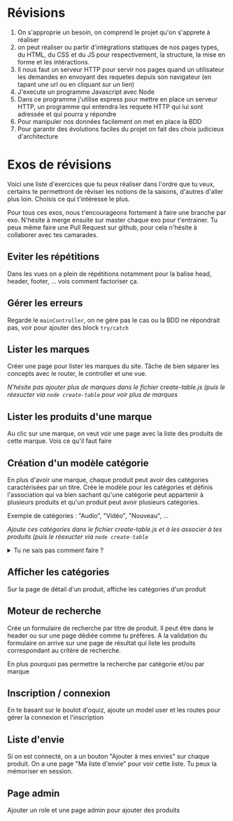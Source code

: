 # Révisions

1. On s'approprie un besoin, on comprend le projet qu'on s'apprete à réaliser
2. on peut réaliser ou partir d'intégrations statiques de nos pages types, du HTML, du CSS et du JS pour respectivement, la structure, la mise en forme et les intéractions.
3. Il nous faut un serveur HTTP pour servir nos pages quand un utilisateur les demandes en envoyant des requetes depuis son navigateur (en tapant une url ou en cliquant sur un lien)
4. J'execute un programme Javascript avec Node
5. Dans ce programme j'utilise express pour mettre en place un serveur HTTP, un programme qui entendra les requete HTTP qui lui sont adressée et qui pourra y répondre
6. Pour manipuler nos données facilement on met en place la BDD
7. Pour garantir des évolutions faciles du projet on fait des choix judicieux d'architecture

# Exos de révisions

Voici une liste d'exercices que tu peux réaliser dans l'ordre que tu veux, certains te permettront de rêviser les notions de la saisons, d'autres d'aller plus loin. Choisis ce qui t'intéresse le plus.

Pour tous ces exos, nous t'encourageons fortement à faire une branche par exo. N'hésite à merge ensuite sur master chaque exo pour t'entrainer. Tu peux même faire une Pull Request sur github, pour cela n'hésite à collaborer avec tes camarades.

## Eviter les répétitions

Dans les vues on a plein de répétitions notamment pour la balise head, header, footer, ... vois comment factoriser ça.

## Gérer les erreurs

Regarde le `mainController`, on ne gère pas le cas ou la BDD ne répondrait pas, voir pour ajouter des block `try/catch`

## Lister les marques

Créer une page pour lister les marques du site. Tâche de bien séparer les concepts avec le router, le controller et une vue.

_N'hésite pas ajouter plus de marques dans le fichier create-table.js (puis le réexucter via `node create-table` pour voir plus de marques_

## Lister les produits d'une marque

Au clic sur une marque, on veut voir une page avec la liste des produits de cette marque. Vois ce qu'il faut faire

## Création d'un modèle catégorie

En plus d'avoir une marque, chaque produit peut avoir des catégories caractérisées par un titre. Crée le modèle pour les catégories et définis l'association qui va bien sachant qu'une catégorie peut appartenir à plusieurs produits et qu'un produit peut avoir plusieurs catégories. 

Exemple de catégories : "Audio", "Vidéo", "Nouveau", ...

_Ajoute ces catégories dans le fichier create-table.js et à les associer à tes produits (puis le réexucter via `node create-table`_

<details>
  <summary>Tu ne sais pas comment faire ?</summary>
  
  Va voir la doc, [par exemple ici](https://sequelize.org/docs/v6/core-concepts/assocs/#foobelongstomanybar--through-baz-) 
</details>

## Afficher les catégories

Sur la page de détail d'un produit, affiche les catégories d'un produit

## Moteur de recherche 

Crée un formulaire de recherche par titre de produit. Il peut être dans le header ou sur une page dédiée comme tu préfères. A la validation du formulaire on arrive sur une page de résultat qui liste les produits correspondant au critère de recherche.

En plus pourquoi pas permettre la recherche par catégorie et/ou par marque

## Inscription / connexion

En te basant sur le boulot d'oquiz, ajoute un model user et les routes pour gérer la connexion et l'inscription

## Liste d'envie

Si on est connecté, on a un bouton "Ajouter à mes envies" sur chaque produit. On a une page "Ma liste d'envie" pour voir cette liste. Tu peux la mémoriser en session.

## Page admin

Ajouter un role et une page admin pour ajouter des produits
